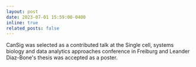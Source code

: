 ```yaml
---
layout: post
date: 2023-07-01 15:59:00-0400
inline: true
related_posts: false
---
```


CanSig was selected as a contributed talk at the Single cell, systems biology and data analytics approaches conference in Freiburg and Leander Diaz-Bone's thesis was accepted as a poster.
